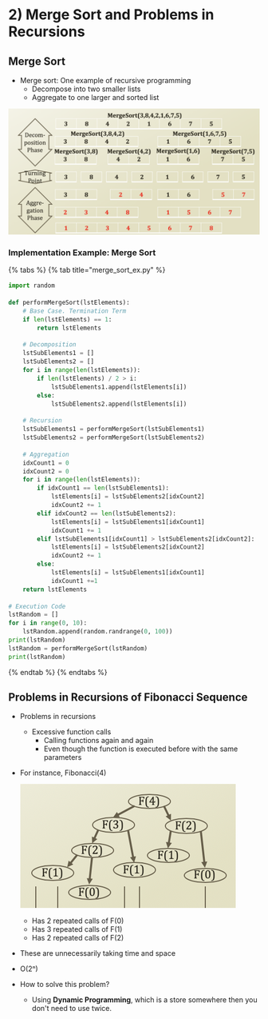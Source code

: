 # 2\) Merge Sort and Problems in Recursions

## Merge Sort

* Merge sort: One example of recursive programming
  * Decompose into two smaller lists
  * Aggregate to one larger and sorted list

![MergeSort\(3, 8, 4, 2, 1, 6, 7, 5\)](.gitbook/assets/2019-12-22-6.51.38.png)

### Implementation Example: Merge Sort

{% tabs %}
{% tab title="merge\_sort\_ex.py" %}
```python
import random

def performMergeSort(lstElements):
    # Base Case. Termination Term
    if len(lstElements) == 1:
        return lstElements
        
    # Decomposition
    lstSubElements1 = []
    lstSubElements2 = []
    for i in range(len(lstElements)):
        if len(lstElements) / 2 > i:
            lstSubElements1.append(lstElements[i])
        else:
            lstSubElements2.append(lstElements[i])
    
    # Recursion
    lstSubElements1 = performMergeSort(lstSubElements1)
    lstSubElements2 = performMergeSort(lstSubElements2)
    
    # Aggregation
    idxCount1 = 0
    idxCount2 = 0
    for i in range(len(lstElements)):
        if idxCount1 == len(lstSubElements1):
            lstElements[i] = lstSubElements2[idxCount2]
            idxCount2 += 1
        elif idxCount2 == len(lstSubElements2):
            lstElements[i] = lstSubElements1[idxCount1]
            idxCount1 += 1
        elif lstSubElements1[idxCount1] > lstSubElements2[idxCount2]:
            lstElements[i] = lstSubElements2[idxCount2]
            idxCount2 += 1
        else:
            lstElements[i] = lstSubElements1[idxCount1]
            idxCount1 +=1
    return lstElements
        
# Execution Code
lstRandom = []
for i in range(0, 10):
    lstRandom.append(random.randrange(0, 100))
print(lstRandom)
lstRandom = performMergeSort(lstRandom)
print(lstRandom)
```
{% endtab %}
{% endtabs %}

## Problems in Recursions of Fibonacci Sequence

* Problems in recursions
  * Excessive function calls
    * Calling functions again and again
    * Even though the function is executed before with the same parameters
* For instance, Fibonacci\(4\)

  ![](.gitbook/assets/image%20%286%29.png)

  * Has 2 repeated calls of F\(0\)
  * Has 3 repeated calls of F\(1\)
  * Has 2 repeated calls of F\(2\)

* These are unnecessarily taking time and space
* O\(2ⁿ\)
* How to solve this problem?
  * Using **Dynamic Programming**, which is a store somewhere then you don't need to use twice.



